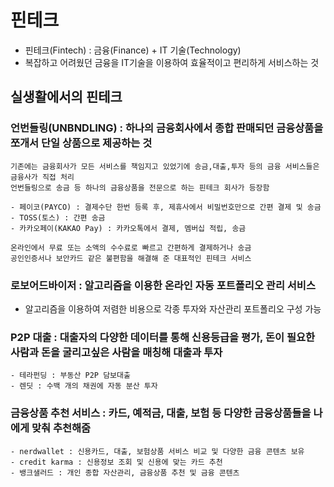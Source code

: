 # 핀테크
- 핀테크(Fintech) : 금융(Finance) + IT 기술(Technology)
- 복잡하고 어려웠던 금융을 IT기술을 이용하여 효율적이고 편리하게 서비스하는 것

## 실생활에서의 핀테크
### 언번들링(UNBNDLING) : 하나의 금융회사에서 종합 판매되던 금융상품을 쪼개서 단일 상품으로 제공하는 것
```
기존에는 금융회사가 모든 서비스를 책임지고 있었기에 송금,대출,투자 등의 금융 서비스들은 금융사가 직접 처리
언번들링으로 송금 등 하나의 금융상품을 전문으로 하는 핀테크 회사가 등장함

- 페이코(PAYCO) : 결제수단 한번 등록 후, 제휴사에서 비밀번호만으로 간편 결제 및 송금
- TOSS(토스) : 간편 송금
- 카카오페이(KAKAO Pay) : 카카오톡에서 결제, 멤버십 적립, 송금

온라인에서 무료 또는 소액의 수수료로 빠르고 간편하게 결제하거나 송금
공인인증서나 보안카드 같은 불편함을 해결해 준 대표적인 핀테크 서비스
```

### 로보어드바이저 : 알고리즘을 이용한 온라인 자동 포트폴리오 관리 서비스
- 알고리즘을 이용하여 저렴한 비용으로 각종 투자와 자산관리 포트폴리오 구성 가능

### P2P 대출 : 대출자의 다양한 데이터를 통해 신용등급을 평가, 돈이 필요한 사람과 돈을 굴리고싶은 사람을 매칭해 대출과 투자
```
- 테라펀딩 : 부동산 P2P 담보대출
- 렌딧 : 수백 개의 채권에 자동 분산 투자
```

### 금융상품 추천 서비스 : 카드, 예적금, 대출, 보험 등 다양한 금융상품들을 나에게 맞춰 추천해줌
```
- nerdwallet : 신용카드, 대출, 보험상품 서비스 비교 및 다양한 금융 콘텐츠 보유
- credit karma : 신용정보 조회 및 신용에 맞는 카드 추천
- 뱅크샐러드 : 개인 종합 자산관리, 금융상품 추천 및 금융 콘텐츠
```

